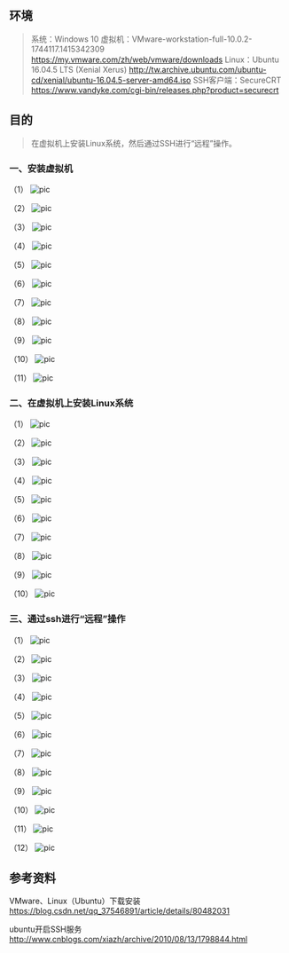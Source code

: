 ## 环境
> 系统：Windows 10
> 虚拟机：VMware-workstation-full-10.0.2-1744117.1415342309
> https://my.vmware.com/zh/web/vmware/downloads
> Linux：Ubuntu 16.04.5 LTS (Xenial Xerus)
> http://tw.archive.ubuntu.com/ubuntu-cd/xenial/ubuntu-16.04.5-server-amd64.iso
> SSH客户端：SecureCRT
> https://www.vandyke.com/cgi-bin/releases.php?product=securecrt

## 目的
> 在虚拟机上安装Linux系统，然后通过SSH进行“远程”操作。



### 一、安装虚拟机
（1）
 ![pic](.\pic\101.png)

（2）
 ![pic](.\pic\102.png)

（3）
 ![pic](.\pic\103.png)

（4）
 ![pic](.\pic\104.png)

（5）
 ![pic](.\pic\105.png)

（6）
 ![pic](.\pic\106.png)

（7）
 ![pic](.\pic\107.png)

（8）
 ![pic](.\pic\108.png)

（9）
 ![pic](.\pic\109.png)

（10）
 ![pic](.\pic\110.png)

（11）
 ![pic](.\pic\111.png)



### 二、在虚拟机上安装Linux系统
（1）
 ![pic](.\pic\201.png)

（2）
 ![pic](.\pic\202.png)

（3）
 ![pic](.\pic\203.png)

（4）
 ![pic](.\pic\204.png)

（5）
 ![pic](.\pic\205.png)

（6）
 ![pic](.\pic\206.png)

（7）
 ![pic](.\pic\207.png)

（8）
 ![pic](.\pic\208.png)

（9）
 ![pic](.\pic\209.png)

（10）
 ![pic](.\pic\210.png)



### 三、通过ssh进行“远程”操作
（1）
 ![pic](.\pic\301.png)

（2）
 ![pic](.\pic\302.png)

（3）
 ![pic](.\pic\303.png)

（4）
 ![pic](.\pic\304.png)

（5）
 ![pic](.\pic\305.png)

（6）
 ![pic](.\pic\306.png)

（7）
 ![pic](.\pic\307.png)

（8）
 ![pic](.\pic\308.png)

（9）
 ![pic](.\pic\309.png)

（10）
 ![pic](.\pic\310.png)

（11）
 ![pic](.\pic\311.png)

（12）
 ![pic](.\pic\312.png)



## 参考资料
VMware、Linux（Ubuntu）下载安装
https://blog.csdn.net/qq_37546891/article/details/80482031

ubuntu开启SSH服务
http://www.cnblogs.com/xiazh/archive/2010/08/13/1798844.html